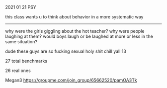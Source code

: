 2021 01 21 PSY

this class wants u to think about behavior in a more systematic way

---

why were the girls giggling about the hot teacher?
why were people laughing at them?
would boys laugh or be laughed at more or less in the same situation?


dude these guys are so fucking sexual holy shit chill
yall 13

27 total benchmarks

26 real ones

Megan3 	https://groupme.com/join_group/65662520/pamOA3Tk






